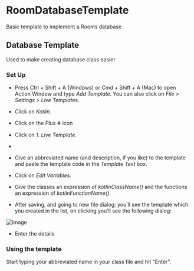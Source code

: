 # RoomDatabaseTemplate

Basic template to implement a Rooms database

## Database Template

Used to make creating database class easier

### Set Up

- Press Ctrl + Shift + A (Windows) or Cmd + Shift + A (Mac) to open Action Window and type <em>Add Template</em>. 
  You can also click on <em>File > Settings > Live Templates</em>.
- Click on <em>Kotlin</em>.
  
- Click on the <em>Plus</em> ➕ icon
- Click on <em>1. Live Template</em>.
- 
- Give an abbreviated name (and description, if you like) to the template and paste the template code in the <em>Template Text</em> box.
- Click on <em>Edit Variables</em>.
- Give the classes an expression of <em>kotlinClassName()</em> and the functions an expression of <em>kotlinFunctionName()</em>.
- After saving, and going to new file dialog; you’ll see the template which you created in the list, on clicking you’ll see the following dialog:

![image](https://user-images.githubusercontent.com/29929889/141870907-8c48d2dc-206f-4dfd-9fbb-af27d03dfd65.png)
 
- Enter the details

### Using the template
Start typing your abbreviated name in your class file and hit "Enter".
